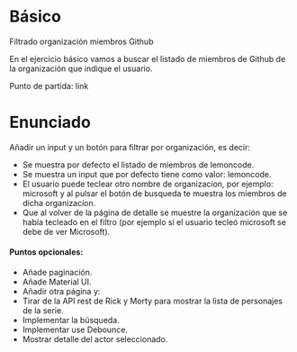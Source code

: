 # Básico

Filtrado organización miembros Github

En el ejercicio básico vamos a buscar el listado de miembros de Github de la organización que indique el usuario.

Punto de partida: link

# Enunciado

Añadir un input y un botón para filtrar por organización, es decir:

- Se muestra por defecto el listado de miembros de lemoncode.
- Se muestra un input que por defecto tiene como valor: lemoncode.
- El usuario puede teclear otro nombre de organizacíon, por ejemplo: microsoft y al pulsar el botón de busqueda te muestra los miembros de dicha organizacíon.
- Que al volver de la página de detalle se muestre la organización que se había tecleado en el filtro (por ejemplo si el usuario tecleó microsoft se debe de ver Microsoft).

#### Puntos opcionales:

- Añade paginación.
- Añade Material UI.
- Añadir otra página y:
- Tirar de la API rest de Rick y Morty para mostrar la lista de personajes de la serie.
- Implementar la búsqueda.
- Implementar use Debounce.
- Mostrar detalle del actor seleccionado.
